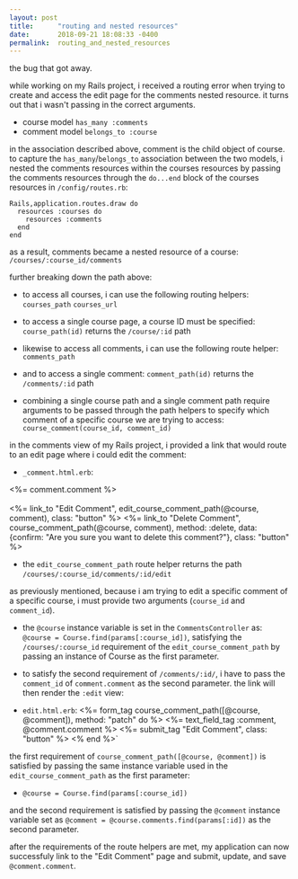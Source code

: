 ```yaml
---
layout: post
title:      "routing and nested resources"
date:       2018-09-21 18:08:33 -0400
permalink:  routing_and_nested_resources
---
```



the bug that got away.

while working on my Rails project, i received a routing error when trying to create and access the edit page for the comments nested resource. it turns out that i wasn't passing in the correct arguments.

* course model `has_many :comments`
* comment model `belongs_to :course`

in the association described above, comment is the child object of course. to capture the `has_many`/`belongs_to` association between the two models, i nested the comments resources within the courses resources by passing the comments resources through the `do...end` block of the courses resources in `/config/routes.rb`:

```
Rails,application.routes.draw do
  resources :courses do
    resources :comments
  end
end
````

as a result, comments became a nested resource of a course:
`/courses/:course_id/comments`


further breaking down the path above:

* to access all courses, i can use the following routing helpers:
`courses_path`
`courses_url`

* to access a single course page, a course ID must be specified:
`course_path(id)` returns the `/course/:id` path

* likewise to access all comments, i can use the following route helper:
`comments_path`

* and to access a single comment:
`comment_path(id)` returns the `/comments/:id` path

* combining a single course path and a single comment path require arguments to be passed through the path helpers to specify which comment of a specific course we are trying to access:
`course_comment(course_id, comment_id)`


in the comments view of my Rails project, i provided a link that would route to an edit page where i could edit the comment:
* `_comment.html.erb`:

<%= comment.comment %><br><br>
  <%= link_to "Edit Comment", edit_course_comment_path(@course, comment), class: "button" %>
  <%= link_to "Delete Comment", course_comment_path(@course, comment), method: :delete, data: {confirm: "Are you sure you want to delete this comment?"}, class: "button" %>
	
* the `edit_course_comment_path` route helper returns the path `/courses/:course_id/comments/:id/edit`

as previously mentioned, because i am trying to edit a specific comment of a specific course, i must provide two arguments (`course_id` and `comment_id`).

 * the `@course` instance variable is set in the `CommentsController` as:
`@course = Course.find(params[:course_id])`, satisfying the `/courses/:course_id` requirement of the `edit_course_comment_path` by passing an instance of Course as the first parameter.

* to satisfy the second requirement of `/comments/:id/`, i have to pass the `comment_id` of `comment.comment` as the second parameter. the link will then render the `:edit` view:

* `edit.html.erb`:
<%= form_tag course_comment_path([@course, @comment]), method: "patch" do %>
  <%= text_field_tag :comment, @comment.comment %>
  <%= submit_tag "Edit Comment", class: "button" %>
<% end %>`

the first requirement of `course_comment_path([@course, @comment])` is satisfied by passing the same instance variable used in the `edit_course_comment_path` as the first parameter:
* `@course = Course.find(params[:course_id])`

and the second requirement is satisfied by passing the `@comment` instance variable set as `@comment = @course.comments.find(params[:id])` as the second parameter.

after the requirements of the route helpers are met, my application can now successfuly link to the "Edit Comment" page and submit, update, and save `@comment.comment`.
